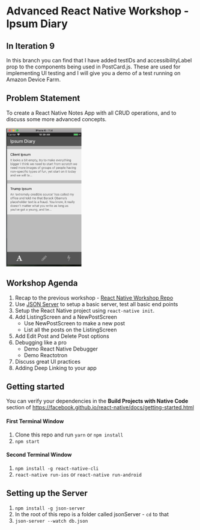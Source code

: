 # Advanced React Native Workshop - Ipsum Diary

## In Iteration 9

In this branch you can find that I have added testIDs and accessibilityLabel prop to the components being used in PostCard.js. These are used for implementing UI testing and I will give you a demo of a test running on Amazon Device Farm.

## Problem Statement

To create a React Native Notes App with all CRUD operations, and to discuss some more advanced concepts.

<img src="./docs/assets/Homepage.png" alt="drawing" width="200"/>

## Workshop Agenda

1. Recap to the previous workshop - [React Native Workshop Repo](https://github.com/ReactBangalore/react-native-workshop)
2. Use [JSON Server](https://github.com/typicode/json-server]) to setup a basic server, test all basic end points
3. Setup the React Native project using `react-native init`.
4. Add ListingScreen and a NewPostScreen
    - Use NewPostScreen to make a new post
    - List all the posts on the ListingScreen
5. Add Edit Post and Delete Post options
6. Debugging like a pro
    - Demo React Native Debugger
    - Demo Reactotron
7. Discuss great UI practices
8. Adding Deep Linking to your app


## Getting started

You can verify your dependencies in the **Build Projects with Native Code** section of https://facebook.github.io/react-native/docs/getting-started.html 

#### First Terminal Window
1. Clone this repo and run `yarn` or `npm install`
2. `npm start`

#### Second Terminal Window
1. `npm install -g react-native-cli`
2. `react-native run-ios` or `react-native run-android`


## Setting up the Server

1. `npm install -g json-server`
2. In the root of this repo is a folder called jsonServer - `cd` to that
3. `json-server --watch db.json`
